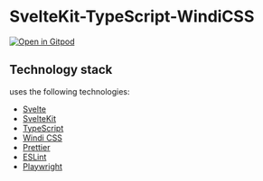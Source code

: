 # SvelteKit-TypeScript-WindiCSS

[![Open in Gitpod](https://gitpod.io/button/open-in-gitpod.svg)](https://gitpod.io/#https://github.com/oekazuma/sveltekit-typescript-windicss)

## Technology stack

uses the following technologies:

- [Svelte](https://svelte.dev)
- [SvelteKit](https://kit.svelte.dev)
- [TypeScript](https://www.typescriptlang.org/)
- [Windi CSS](https://windicss.org/)
- [Prettier](https://prettier.io/)
- [ESLint](https://eslint.org/)
- [Playwright](https://playwright.dev/)
